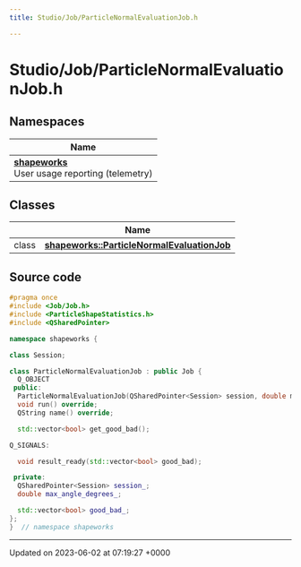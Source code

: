 ```yaml
---
title: Studio/Job/ParticleNormalEvaluationJob.h

---
```


# Studio/Job/ParticleNormalEvaluationJob.h



## Namespaces

| Name           |
| -------------- |
| **[shapeworks](../Namespaces/namespaceshapeworks.md)** <br>User usage reporting (telemetry)  |

## Classes

|                | Name           |
| -------------- | -------------- |
| class | **[shapeworks::ParticleNormalEvaluationJob](../Classes/classshapeworks_1_1ParticleNormalEvaluationJob.md)**  |




## Source code

```cpp
#pragma once
#include <Job/Job.h>
#include <ParticleShapeStatistics.h>
#include <QSharedPointer>

namespace shapeworks {

class Session;

class ParticleNormalEvaluationJob : public Job {
  Q_OBJECT
 public:
  ParticleNormalEvaluationJob(QSharedPointer<Session> session, double max_angle_degrees);
  void run() override;
  QString name() override;

  std::vector<bool> get_good_bad();

Q_SIGNALS:

  void result_ready(std::vector<bool> good_bad);

 private:
  QSharedPointer<Session> session_;
  double max_angle_degrees_;

  std::vector<bool> good_bad_;
};
}  // namespace shapeworks
```


-------------------------------

Updated on 2023-06-02 at 07:19:27 +0000

